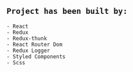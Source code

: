 
## `Project has been built by:`
    - React
    - Redux
    - Redux-thunk
    - React Router Dom
    - Redux Logger
    - Styled Components
    - Scss


